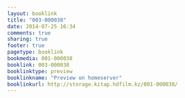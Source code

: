 ```yaml
---
layout: booklink
title: "003-000038"
date: 2014-07-25 16:34
comments: true
sharing: true
footer: true
pagetype: booklink 
bookmedia: 001-000038
booklink: 003-000038
booklinktype: preview
booklinkname: "Preview on homeserver"
booklinkurl: http://storage.kitap.hdfilm.kz/001-000038/
---
```

